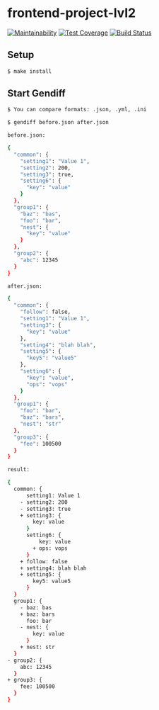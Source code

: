 # frontend-project-lvl2

[![Maintainability](https://api.codeclimate.com/v1/badges/bb1ac67390fe4e054020/maintainability)](https://codeclimate.com/github/beattim26/frontend-project-lvl2/maintainability)
[![Test Coverage](https://api.codeclimate.com/v1/badges/bb1ac67390fe4e054020/test_coverage)](https://codeclimate.com/github/beattim26/frontend-project-lvl2/test_coverage)
[![Build Status](https://travis-ci.org/beattim26/frontend-project-lvl2.svg?branch=master)](https://travis-ci.org/beattim26/frontend-project-lvl2)

## Setup

```sh
$ make install
```

## Start Gendiff

```sh
$ You can compare formats: .json, .yml, .ini
```

```sh
$ gendiff before.json after.json
```

```sh
before.json:

{
  "common": {
    "setting1": "Value 1",
    "setting2": 200,
    "setting3": true,
    "setting6": {
      "key": "value"
    }
  },
  "group1": {
    "baz": "bas",
    "foo": "bar",
    "nest": {
      "key": "value"
    }
  },
  "group2": {
    "abc": 12345
  }
}

after.json:

{
  "common": {
    "follow": false,
    "setting1": "Value 1",
    "setting3": {
      "key": "value"
    },
    "setting4": "blah blah",
    "setting5": {
      "key5": "value5"
    },
    "setting6": {
      "key": "value",
      "ops": "vops"
    }
  },
  "group1": {
    "foo": "bar",
    "baz": "bars",
    "nest": "str"
  },
  "group3": {
    "fee": 100500
  }
}
```

```sh
result:

{
  common: {
      setting1: Value 1
    - setting2: 200
    - setting3: true
    + setting3: {
        key: value
      }
      setting6: {
          key: value
        + ops: vops
      }
    + follow: false
    + setting4: blah blah
    + setting5: {
        key5: value5
      }
  }
  group1: {
    - baz: bas
    + baz: bars
      foo: bar
    - nest: {
        key: value
      }
    + nest: str
  }
- group2: {
    abc: 12345
  }
+ group3: {
    fee: 100500
  }
}
```
